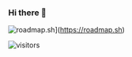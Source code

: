 ### Hi there 👋

![roadmap.sh](https://api.roadmap.sh/v1-badge/tall/649013f2779070ae624b432a?variant=dark)](https://roadmap.sh)

![visitors](https://visitor-badge.glitch.me/badge?page_id=page.id&left_color=green&right_color=red)
<!--
**xarop-pa-toss/xarop-pa-toss** is a ✨ _special_ ✨ repository because its `README.md` (this file) appears on your GitHub profile.

Here are some ideas to get you started:

- 🔭 I’m currently working on ...
- 🌱 I’m currently learning ...
- 👯 I’m looking to collaborate on ...
- 🤔 I’m looking for help with ...
- 💬 Ask me about ...
- 📫 How to reach me: ...
- 😄 Pronouns: ...
- ⚡ Fun fact: ...
-->
